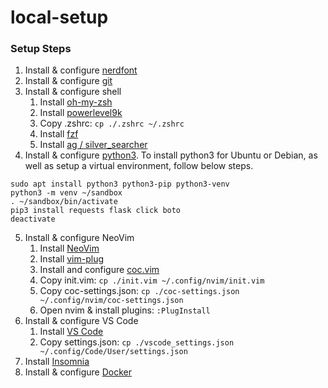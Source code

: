 # local-setup

### Setup Steps
1. Install & configure [nerdfont](https://www.nerdfonts.com/)
2. Install & configure [git](https://www.atlassian.com/git/tutorials/install-git)
3. Install & configure shell
    1. Install [oh-my-zsh](https://github.com/robbyrussell/oh-my-zsh)
    2. Install [powerlevel9k](https://github.com/Powerlevel9k/powerlevel9k)
    3. Copy .zshrc: `cp ./.zshrc ~/.zshrc`
    4. Install [fzf](https://github.com/junegunn/fzf)
    5. Install [ag / silver_searcher](https://github.com/ggreer/the_silver_searcher)
4. Install & configure [python3](https://realpython.com/installing-python/). To install python3 for Ubuntu or Debian, as well as setup a virtual environment, follow below steps.
```
sudo apt install python3 python3-pip python3-venv
python3 -m venv ~/sandbox
. ~/sandbox/bin/activate
pip3 install requests flask click boto
deactivate
```
5. Install & configure NeoVim
    1. Install [NeoVim](https://neovim.io/)
    2. Install [vim-plug](https://github.com/junegunn/vim-plug)
    3. Install and configure [coc.vim](https://github.com/neoclide/coc.nvim)
    4. Copy init.vim: `cp ./init.vim ~/.config/nvim/init.vim`
    5. Copy coc-settings.json: `cp ./coc-settings.json ~/.config/nvim/coc-settings.json`
    6. Open nvim & install plugins: `:PlugInstall`
6. Install & configure VS Code
    1. Install [VS Code](https://code.visualstudio.com/)
    2. Copy settings.json: `cp ./vscode_settings.json ~/.config/Code/User/settings.json`
7. Install [Insomnia](https://insomnia.rest/)
8. Install & configure [Docker](https://docs.docker.com/install/)

